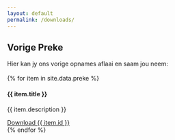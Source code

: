 ```yaml
---
layout: default
permalink: /downloads/
---
```


## Vorige Preke

Hier kan jy ons vorige opnames aflaai en saam jou neem:
<br>
<br>
{% for item in site.data.preke %}
  <div class="row">
    <div class="col-md-4 mb-5">
      <div class="card"> 
        <div class="card_container">
          <h4><b>{{ item.title }}</b></h4> 
          <p>{{ item.description }}</p> 
          <a class="btn btn-primary btn-sm" href="#">Download {{ item.id }} </a>
        </div>
      </div>
    </div> 
  </div>
{% endfor %}

